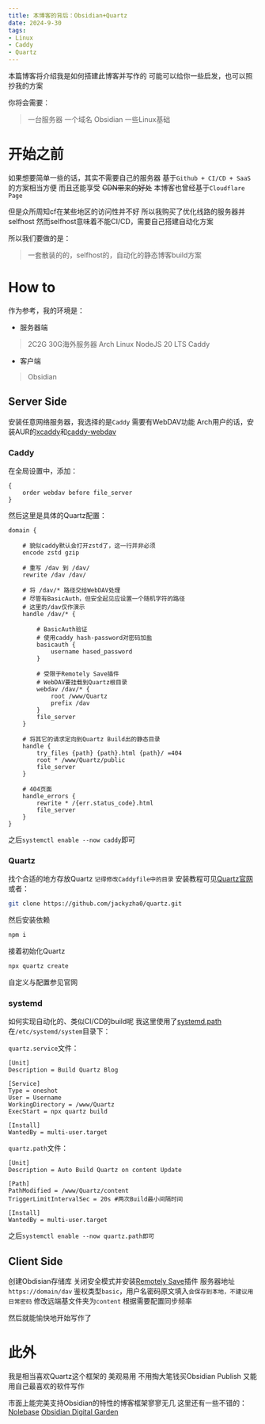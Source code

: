 ```yaml
---
title: 本博客的背后：Obsidian+Quartz
date: 2024-9-30
tags:
- Linux
- Caddy
- Quartz
---
```


本篇博客将介绍我是如何搭建此博客并写作的
可能可以给你一些启发，也可以照抄我的方案

你将会需要：
> 一台服务器
> 一个域名
> Obsidian
> 一些Linux基础

# 开始之前

如果想要简单一些的话，其实不需要自己的服务器
基于`Github + CI/CD + SaaS`的方案相当方便
而且还能享受 ~~CDN带来的好处~~
本博客也曾经基于`Cloudflare Page`

但是众所周知cf在某些地区的访问性并不好
所以我购买了优化线路的服务器并selfhost
然而selfhost意味着不能CI/CD，需要自己搭建自动化方案

所以我们要做的是：
> 一套散装的的，selfhost的，自动化的静态博客build方案

# How to
作为参考，我的环境是：
- 服务器端
> 2C2G 30G海外服务器
> Arch Linux
> NodeJS 20 LTS
> Caddy

- 客户端
> Obsidian

## Server Side

安装任意网络服务器，我选择的是`Caddy`
需要有WebDAV功能
Arch用户的话，安装AUR的[xcaddy](https://aur.archlinux.org/packages?K=xcaddy)和[caddy-webdav](https://aur.archlinux.org/packages?K=caddy-webdav)

### Caddy

在全局设置中，添加：
```Caddyfile
{
    order webdav before file_server
}
```

然后这里是具体的Quartz配置：
```Caddyfile
domain {

	# 貌似caddy默认会打开zstd了，这一行并非必须
    encode zstd gzip

    # 重写 /dav 到 /dav/
    rewrite /dav /dav/

    # 将 /dav/* 路径交给WebDAV处理
    # 尽管有BasicAuth，但安全起见应设置一个随机字符的路径
    # 这里的/dav仅作演示
    handle /dav/* {
    
	    # BasicAuth验证
	    # 使用caddy hash-password对密码加盐
        basicauth {
            username hased_password
        }

		# 受限于Remotely Save插件
		# WebDAV要挂载到Quartz根目录
        webdav /dav/* {
            root /www/Quartz
            prefix /dav
        }
        file_server
    }

    # 将其它的请求定向到Quartz Build出的静态目录
    handle {
        try_files {path} {path}.html {path}/ =404
        root * /www/Quartz/public
        file_server
    }

    # 404页面
    handle_errors {
        rewrite * /{err.status_code}.html
        file_server
    }
}
```

之后`systemctl enable --now caddy`即可

### Quartz

找个合适的地方存放Quartz
`记得修改Caddyfile中的目录`
安装教程可见[Quartz官网](https://quartz.jzhao.xyz/)
或者：
```sh
git clone https://github.com/jackyzha0/quartz.git
```
然后安装依赖
```sh
npm i
```
接着初始化Quartz
```sh
npx quartz create
```

自定义与配置参见官网

### systemd

如何实现自动化的、类似CI/CD的build呢
我这里使用了[systemd.path](https://man.archlinux.org/man/systemd.path.5)
在`/etc/systemd/system`目录下：

`quartz.service`文件：
```systemd
[Unit]
Description = Build Quartz Blog

[Service]
Type = oneshot
User = Username
WorkingDirectory = /www/Quartz
ExecStart = npx quartz build

[Install]
WantedBy = multi-user.target
```

`quartz.path`文件：
```systemd
[Unit]
Description = Auto Build Quartz on content Update

[Path]
PathModified = /www/Quartz/content
TriggerLimitIntervalSec = 20s #两次Build最小间隔时间

[Install]
WantedBy = multi-user.target
```

之后`systemctl enable --now quartz.path即可`

## Client Side

创建Obdisian存储库
关闭安全模式并安装[Remotely Save](https://obsidian.md/plugins?id=remotely-save)插件
服务器地址`https://domain/dav`
鉴权类型`basic`，用户名密码原文填入`会保存到本地，不建议用日常密码`
修改远端基文件夹为`content`
根据需要配置同步频率

然后就能愉快地开始写作了

# 此外

我是相当喜欢Quartz这个框架的
美观易用
不用掏大笔钱买Obsidian Publish
又能用自己最喜欢的软件写作

市面上能完美支持Obsidian的特性的博客框架寥寥无几
这里还有一些不错的：
[Nolebase](https://github.com/nolebase/nolebase)
[Obsidian Digital Garden](https://github.com/oleeskild/obsidian-digital-garden)
